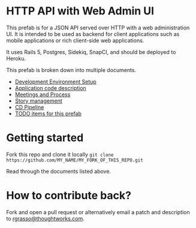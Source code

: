 # HTTP API with Web Admin UI

This prefab is for a JSON API served over HTTP with a web administration UI. It is intended to be used as backend for client applications such as mobile applications or rich client-side web applications.

It uses Rails 5, Postgres, Sidekiq, SnapCI, and should be deployed to Heroku.

This prefab is broken down into multiple documents.

 - [Development Environment Setup](docs/development-environment.md)
 - [Application code description](docs/application-description.md)
 - [Meetings and Process](docs/meetings-and-process.md)
 - [Story management](docs/story-management.md)
 - [CD Pipeline](docs/cd-pipeline.md)
 - [TODO items for this prefab](docs/todo.md)

# Getting started

Fork this repo and clone it locally `git clone https://github.com/MY_NAME/MY_FORK_OF_THIS_REPO.git`

Read through the documents listed above.

# How to contribute back?

Fork and open a pull request or alternatively email a patch and description to [rgrasso@thoughtworks.com](mailto:rgrasso@thoughtworks.com).

